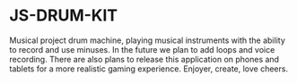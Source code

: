 # JS-DRUM-KIT

Musical project drum machine, playing musical instruments with the ability to record and use minuses. In the future we plan to add loops and voice recording. There are also plans to release this application on phones and tablets for a more realistic gaming experience. Enjoyer, create, love cheers.
